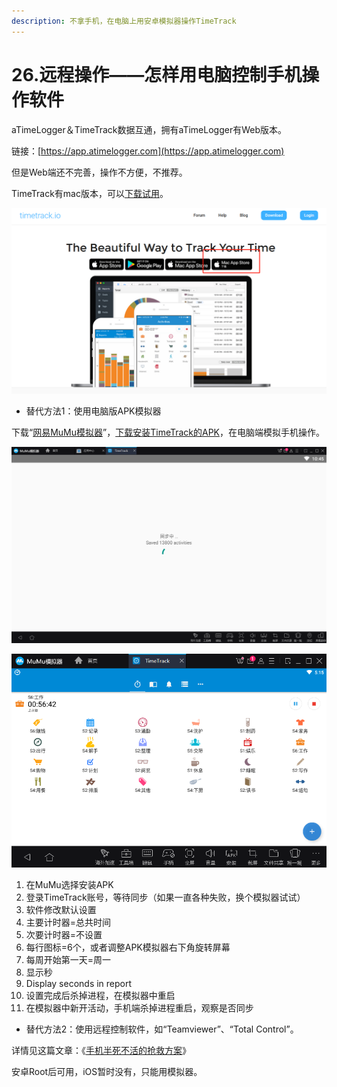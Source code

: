 ```yaml
---
description: 不拿手机，在电脑上用安卓模拟器操作TimeTrack
---
```


# 26.远程操作——怎样用电脑控制手机操作软件

aTimeLogger＆TimeTrack数据互通，拥有aTimeLogger有Web版本。

链接：[https://app.atimelogger.com](https://app.atimelogger.com)

但是Web端还不完善，操作不方便，不推荐。

TimeTrack有mac版本，可以[下载试用](http://timetrack.io/)。

![](../.gitbook/assets/wei-xin-jie-tu-20200702165539.png)

* 替代方法1：使用电脑版APK模拟器

下载“[网易MuMu模拟器](http://mumu.163.com/)”，[下载安装TimeTrack的APK](https://share.weiyun.com/5Bo75R6)，在电脑端模拟手机操作。

![](../.gitbook/assets/tu-pian%20%28147%29.png)

![](../.gitbook/assets/tu-pian%20%28145%29.png)

1. 在MuMu选择安装APK
2. 登录TimeTrack账号，等待同步（如果一直各种失败，换个模拟器试试）
3. 软件修改默认设置
4. 主要计时器=总共时间
5. 次要计时器=不设置
6. 每行图标=6个，或者调整APK模拟器右下角旋转屏幕
7. 每周开始第一天=周一
8. 显示秒
9. Display seconds in report
10. 设置完成后杀掉进程，在模拟器中重启
11. 在模拟器中新开活动，手机端杀掉进程重启，观察是否同步

* 替代方法2：使用远程控制软件，如“Teamviewer”、“Total Control”。

详情见这篇文章：《[手机半死不活的抢救方案](https://mp.weixin.qq.com/s?__biz=MzI3MzU5MDA1OQ==&mid=2247485175&idx=1&sn=6f797d8920c4949243889c768bdaf975&chksm=eb21b4b3dc563da5823d058fb67895d4957ab46082d99914ed767a2a2d65219469eb2fcb3c3a#rd)》

安卓Root后可用，iOS暂时没有，只能用模拟器。

